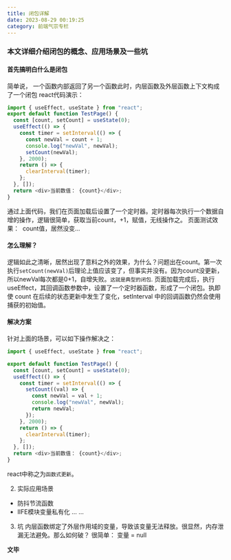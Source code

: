 ```yaml
---
title: 闭包详解
date: 2023-08-29 00:19:25
category: 前端气宗专栏
---
```


### 本文详细介绍闭包的概念、应用场景及一些坑

#### 首先搞明白什么是闭包
简单说， 一个函数内部返回了另一个函数此时，内层函数及外层函数上下文构成了一个闭包
react代码演示：
```javascript
import { useEffect, useState } from "react";
export default function TestPage() {
  const [count, setCount] = useState(0);
  useEffect(() => {
    const timer = setInterval(() => {
      const newVal = count + 1;
      console.log("newVal", newVal);
      setCount(newVal);
    }, 2000);
    return () => {
      clearInterval(timer);
    };
  }, []);
  return <div>当前数值： {count}</div>;
}

```
通过上面代码，我们在页面加载后设置了一个定时器。定时器每次执行一个数据自增的操作，逻辑很简单，获取当前count，+1，赋值，无线操作之。
页面测试效果：
<img src="/img/闭包1.gif" alt="">
count值，居然没变...

#### 怎么理解？
逻辑如此之清晰，居然出现了意料之外的效果，为什么？问题出在count。第一次执行`setCount(newVal)`后理论上值应该变了，但事实并没有。因为count没更新，所以newVal每次都是0+1，自增失败。`这就是典型的闭包`.
页面加载完成后，执行useEffect，其回调函数参数中，设置了一个定时器函数，形成了一个闭包。执即使 count 在后续的状态更新中发生了变化，setInterval 中的回调函数仍然会使用捕获的初始值。

#### 解决方案

针对上面的场景，可以如下操作解决之：
```javascript
import { useEffect, useState } from "react";

export default function TestPage() {
  const [count, setCount] = useState(0);
  useEffect(() => {
    const timer = setInterval(() => {
      setCount((val) => {
        const newVal = val + 1;
        console.log("newVal", newVal);
        return newVal;
      });
    }, 2000);
    return () => {
      clearInterval(timer);
    };
  }, []);
  return <div>当前数值： {count}</div>;
}

```
react中称之为`函数式更新`。

2. 实际应用场景
- 防抖节流函数
- IIFE模块变量私有化
...
...

3. 坑
内层函数绑定了外层作用域的变量，导致该变量无法释放。很显然，内存泄漏无法避免。那么如何破？
很简单： 变量 = null

**文毕**
